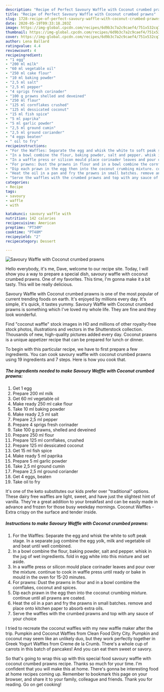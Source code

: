```yaml
---
description: "Recipe of Perfect Savoury Waffle with Coconut crumbed prawns"
title: "Recipe of Perfect Savoury Waffle with Coconut crumbed prawns"
slug: 1728-recipe-of-perfect-savoury-waffle-with-coconut-crumbed-prawns
date: 2020-05-19T09:33:18.203Z
image: https://img-global.cpcdn.com/recipes/6d9b3c7a2c9caef4/751x532cq70/savoury-waffle-with-coconut-crumbed-prawns-recipe-main-photo.jpg
thumbnail: https://img-global.cpcdn.com/recipes/6d9b3c7a2c9caef4/751x532cq70/savoury-waffle-with-coconut-crumbed-prawns-recipe-main-photo.jpg
cover: https://img-global.cpcdn.com/recipes/6d9b3c7a2c9caef4/751x532cq70/savoury-waffle-with-coconut-crumbed-prawns-recipe-main-photo.jpg
author: Lena Ballard
ratingvalue: 4.4
reviewcount: 4
recipeingredient:
- "1 egg"
- "200 ml milk"
- "60 ml vegetable oil"
- "250 ml cake flour"
- "10 ml baking powder"
- "2,5 ml salt"
- "2,5 ml pepper"
- "4 sprigs fresh corinader"
- "100 g prawns shelled and deveined"
- "250 ml flour"
- "125 ml cornflakes crushed"
- "125 ml dessicated coconut"
- "15 ml fish spice"
- "5 ml paprika"
- "5 ml garlic powder"
- "2,5 ml ground cumin"
- "2,5 ml ground coriander"
- "4 eggs beaten"
- " oil to fry"
recipeinstructions:
- "For the Waffles: Separate the egg and whisk the white to soft peak stage. In a separate jug combine the egg yolk, milk and vegetable oil and beat until well combined."
- "In a bowl combine the flour, baking powder, salt and pepper. whisk in the jug of wet ingredients. fold in egg white into this mixture and set aside."
- "In a waffle press or silicon mould place corinader leaves and pour over the mixture. continue to cook in waffle press until ready or bake in mould in the oven for 15-20 minutes."
- "For prawns: Dust the prawns in flour and in a bowl combine the cornflakes, coconut and spices."
- "Dip each prawn in the egg then into the coconut crumbing mixture. continue until all prawns are coated."
- "Heat the oil in a pan and fry the prawns in small batches. remove and place onto kitchen paper to absorb extra oils."
- "Serve the waffles with the crumbed prawns and top with any sauce of your choice"
categories:
- Recipe
tags:
- savoury
- waffle
- with

katakunci: savoury waffle with 
nutrition: 142 calories
recipecuisine: American
preptime: "PT34M"
cooktime: "PT48M"
recipeyield: "2"
recipecategory: Dessert

---
```



![Savoury Waffle with Coconut crumbed prawns](https://img-global.cpcdn.com/recipes/6d9b3c7a2c9caef4/751x532cq70/savoury-waffle-with-coconut-crumbed-prawns-recipe-main-photo.jpg)

Hello everybody, it's me, Dave, welcome to our recipe site. Today, I will show you a way to prepare a special dish, savoury waffle with coconut crumbed prawns. One of my favorites. This time, I'm gonna make it a bit tasty. This will be really delicious.

Savoury Waffle with Coconut crumbed prawns is one of the most popular of current trending foods on earth. It's enjoyed by millions every day. It's simple, it's quick, it tastes yummy. Savoury Waffle with Coconut crumbed prawns is something which I've loved my whole life. They are fine and they look wonderful.

Find &#34;coconut waffle&#34; stock images in HD and millions of other royalty-free stock photos, illustrations and vectors in the Shutterstock collection. Thousands of new, high-quality pictures added every day. Coconut prawns is a unique appetizer recipe that can be prepared for lunch or dinner.


To begin with this particular recipe, we have to first prepare a few ingredients. You can cook savoury waffle with coconut crumbed prawns using 19 ingredients and 7 steps. Here is how you cook that.

<!--inarticleads1-->

##### The ingredients needed to make Savoury Waffle with Coconut crumbed prawns:

1. Get 1 egg
1. Prepare 200 ml milk
1. Get 60 ml vegetable oil
1. Make ready 250 ml cake flour
1. Take 10 ml baking powder
1. Make ready 2,5 ml salt
1. Prepare 2,5 ml pepper
1. Prepare 4 sprigs fresh corinader
1. Take 100 g prawns, shelled and deveined
1. Prepare 250 ml flour
1. Prepare 125 ml cornflakes, crushed
1. Prepare 125 ml dessicated coconut
1. Get 15 ml fish spice
1. Make ready 5 ml paprika
1. Prepare 5 ml garlic powder
1. Take 2,5 ml ground cumin
1. Prepare 2,5 ml ground coriander
1. Get 4 eggs, beaten
1. Take  oil to fry


It&#39;s one of the keto substitutes our kids prefer over &#34;traditional&#34; options. These dairy free waffles are light, sweet, and have just the slightest hint of vanilla. They&#39;re a great addition to your breakfast and can be easily made in advance and frozen for those busy weekday mornings. Coconut Waffles - Extra crispy on the surface and tender inside. 

<!--inarticleads2-->

##### Instructions to make Savoury Waffle with Coconut crumbed prawns:

1. For the Waffles: Separate the egg and whisk the white to soft peak stage. In a separate jug combine the egg yolk, milk and vegetable oil and beat until well combined.
1. In a bowl combine the flour, baking powder, salt and pepper. whisk in the jug of wet ingredients. fold in egg white into this mixture and set aside.
1. In a waffle press or silicon mould place corinader leaves and pour over the mixture. continue to cook in waffle press until ready or bake in mould in the oven for 15-20 minutes.
1. For prawns: Dust the prawns in flour and in a bowl combine the cornflakes, coconut and spices.
1. Dip each prawn in the egg then into the coconut crumbing mixture. continue until all prawns are coated.
1. Heat the oil in a pan and fry the prawns in small batches. remove and place onto kitchen paper to absorb extra oils.
1. Serve the waffles with the crumbed prawns and top with any sauce of your choice


I tried to recreate the coconut waffles with my new waffle maker after the trip. Pumpkin and Coconut Waffles from Clean Food Dirty City. Pumpkin and coconut may seem like an unlikely duo, but they work perfectly together in Greek Yogurt Waffles from Creme de la Crumb. There&#39;s a whole cup of carrots in this batch of pancakes! And you can eat them sweet or savory. 

So that's going to wrap this up with this special food savoury waffle with coconut crumbed prawns recipe. Thanks so much for your time. I'm confident that you will make this at home. There's gonna be interesting food at home recipes coming up. Remember to bookmark this page on your browser, and share it to your family, colleague and friends. Thank you for reading. Go on get cooking!
